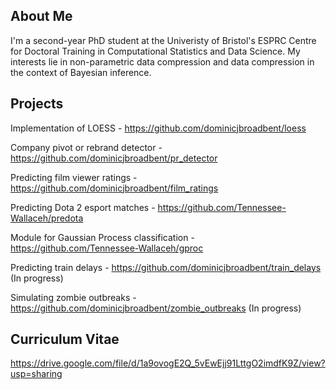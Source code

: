 ## About Me
I'm a second-year PhD student at the Univeristy of Bristol's ESPRC Centre for Doctoral Training in Computational Statistics and Data Science. My interests lie in non-parametric data compression and data compression in the context of Bayesian inference.

## Projects
Implementation of LOESS - https://github.com/dominicjbroadbent/loess

Company pivot or rebrand detector - https://github.com/dominicjbroadbent/pr_detector

Predicting film viewer ratings - https://github.com/dominicjbroadbent/film_ratings

Predicting Dota 2 esport matches - https://github.com/Tennessee-Wallaceh/predota

Module for Gaussian Process classification - https://github.com/Tennessee-Wallaceh/gproc

Predicting train delays - https://github.com/dominicjbroadbent/train_delays (In progress)

Simulating zombie outbreaks - https://github.com/dominicjbroadbent/zombie_outbreaks (In progress)

## Curriculum Vitae
https://drive.google.com/file/d/1a9ovogE2Q_5vEwEjj91LttgO2imdfK9Z/view?usp=sharing


